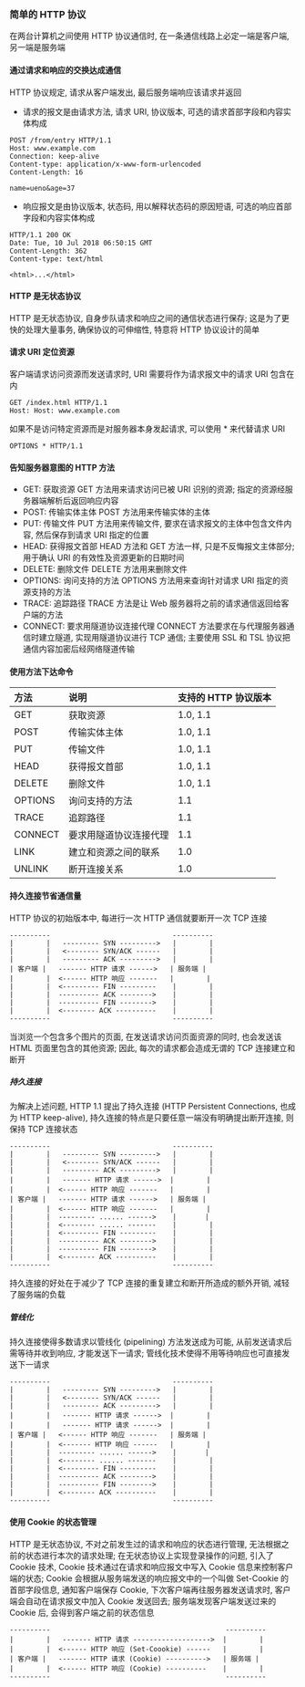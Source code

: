 ### 简单的 HTTP 协议
在两台计算机之间使用 HTTP 协议通信时, 在一条通信线路上必定一端是客户端, 另一端是服务端

#### 通过请求和响应的交换达成通信
HTTP 协议规定, 请求从客户端发出, 最后服务端响应该请求并返回
- 请求的报文是由请求方法, 请求 URI, 协议版本, 可选的请求首部字段和内容实体构成
```
POST /from/entry HTTP/1.1
Host: www.example.com
Connection: keep-alive
Content-type: application/x-www-form-urlencoded
Content-Length: 16

name=ueno&age=37
```
- 响应报文是由协议版本, 状态码, 用以解释状态码的原因短语, 可选的响应首部字段和内容实体构成
```
HTTP/1.1 200 OK
Date: Tue, 10 Jul 2018 06:50:15 GMT
Content-Length: 362
Content-type: text/html

<html>...</html>
```

#### HTTP 是无状态协议
HTTP 是无状态协议, 自身步队请求和响应之间的通信状态进行保存; 这是为了更快的处理大量事务, 确保协议的可伸缩性, 特意将 HTTP 协议设计的简单

#### 请求 URI 定位资源
客户端请求访问资源而发送请求时, URI 需要将作为请求报文中的请求 URI 包含在内
```
GET /index.html HTTP/1.1
Host: Host: www.example.com
```
如果不是访问特定资源而是对服务器本身发起请求, 可以使用 * 来代替请求 URI
```
OPTIONS * HTTP/1.1
```

#### 告知服务器意图的 HTTP 方法
- GET: 获取资源
GET 方法用来请求访问已被 URI 识别的资源; 指定的资源经服务器端解析后返回响应内容
- POST: 传输实体主体
POST 方法用来传输实体的主体
- PUT: 传输文件
PUT 方法用来传输文件, 要求在请求报文的主体中包含文件内容, 然后保存到请求 URI 指定的位置
- HEAD: 获得报文首部
HEAD 方法和 GET 方法一样, 只是不反悔报文主体部分; 用于确认 URI 的有效性及资源更新的日期时间
- DELETE: 删除文件
DELETE 方法用来删除文件
- OPTIONS: 询问支持的方法
OPTIONS 方法用来查询针对请求 URI 指定的资源支持的方法
- TRACE: 追踪路径
TRACE 方法是让 Web 服务器将之前的请求通信返回给客户端的方法
- CONNECT: 要求用隧道协议连接代理
CONNECT 方法要求在与代理服务器通信时建立隧道, 实现用隧道协议进行 TCP 通信; 主要使用 SSL 和 TSL 协议把通信内容加密后经网络隧道传输

#### 使用方法下达命令

| 方法 | 说明 | 支持的 HTTP 协议版本 |
| :--- | :--- | :--- |
| GET | 获取资源 | 1.0, 1.1 |
| POST | 传输实体主体 | 1.0, 1.1 |
| PUT | 传输文件 | 1.0, 1.1 |
| HEAD | 获得报文首部 | 1.0, 1.1 |
| DELETE | 删除文件 | 1.0, 1.1 |
| OPTIONS | 询问支持的方法 | 1.1 |
| TRACE | 追踪路径 | 1.1 |
| CONNECT | 要求用隧道协议连接代理 | 1.1 |
| LINK | 建立和资源之间的联系 | 1.0 |
| UNLINK | 断开连接关系 | 1.0 |

#### 持久连接节省通信量
HTTP 协议的初始版本中, 每进行一次 HTTP 通信就要断开一次 TCP 连接
```
----------                              ----------
|        |   --------- SYN --------->   |        |
|        |   <-------- SYN/ACK ------   |        |
|        |   --------- ACK --------->   |        |
| 客户端 |   ------- HTTP 请求 ------>   | 服务端 |
|        |  <------ HTTP 响应 -------   |        |
|        |  <--------- FIN ---------    |        |
|        |  ---------- ACK -------->    |        |
|        |  ---------- FIN -------->    |        |
|        |  <-------- ACK ----------    |        |
----------                              ----------
```
当浏览一个包含多个图片的页面, 在发送请求访问页面资源的同时, 也会发送该 HTML 页面里包含的其他资源; 因此, 每次的请求都会造成无谓的 TCP 连接建立和断开
##### 持久连接
为解决上述问题, HTTP 1.1 提出了持久连接 (HTTP Persistent Connections, 也成为 HTTP keep-alive), 持久连接的特点是只要任意一端没有明确提出断开连接, 则保持 TCP 连接状态
```
----------                              ----------
|        |   --------- SYN --------->   |        |
|        |   <-------- SYN/ACK ------   |        |
|        |   --------- ACK --------->   |        |
|        |   ------- HTTP 请求 ------>  |        |
|        |  <------ HTTP 响应 -------   |        |
| 客户端 |   ------- HTTP 请求 ------>   | 服务端 |
|        |  <------ HTTP 响应 -------   |        |
|        |  --------- ...... ------>    |       |
|        |  <-------- ...... -------    |        |
|        |  <--------- FIN ---------    |        |
|        |  ---------- ACK -------->    |        |
|        |  ---------- FIN -------->    |        |
|        |  <-------- ACK ----------    |        |
----------                              ----------
```
持久连接的好处在于减少了 TCP 连接的重复建立和断开所造成的额外开销, 减轻了服务端的负载
##### 管线化
持久连接使得多数请求以管线化 (pipelining) 方法发送成为可能, 从前发送请求后需等待并收到响应, 才能发送下一请求; 管线化技术使得不用等待响应也可直接发送下一请求
```
----------                              ----------
|        |   --------- SYN --------->   |        |
|        |   <-------- SYN/ACK ------   |        |
|        |   --------- ACK --------->   |        |
|        |   ------- HTTP 请求 ------>  |        |
|        |   ------- HTTP 请求 ------>  |        |
| 客户端 |   <------ HTTP 响应 -------   | 服务端 |
|        |  <------- HTTP 响应 ------   |        |
|        |  --------- ...... ------>    |       |
|        |  <-------- ...... -------    |        |
|        |  <--------- FIN ---------    |        |
|        |  ---------- ACK -------->    |        |
|        |  ---------- FIN -------->    |        |
|        |  <-------- ACK ----------    |        |
----------                              ----------
```

#### 使用 Cookie 的状态管理
HTTP 是无状态协议, 不对之前发生过的请求和响应的状态进行管理, 无法根据之前的状态进行本次的请求处理; 在无状态协议上实现登录操作的问题, 引入了 Cookie 技术, Cookie 技术通过在请求和响应报文中写入 Cookie 信息来控制客户端的状态; Cookie 会根据从服务端发送的响应报文中的一个叫做 Set-Cookie 的首部字段信息, 通知客户端保存 Cookie, 下次客户端再往服务器发送请求时, 客户端会自动在请求报文中加入 Cookie 发送回去; 服务端发现客户端发送过来的 Cookie 后, 会得到客户端之前的状态信息
```
----------                                           ----------
|        |   ------- HTTP 请求 ------------------->  |        |
|        |  <------ HTTP 响应 (Set-Coookie) ------   |        |
| 客户端 |   ------- HTTP 请求 (Cookie) ---------->   | 服务端 |
|        |  <------ HTTP 响应 (Cookie) ----------    |        |
----------                                           ----------
```
